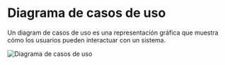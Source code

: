 # Diagrama de casos de uso 
Un diagram de casos de uso es una representación gráfica que muestra cómo los usuarios pueden interactuar con un sistema. 

![Diagrama de casos de uso](https://github.com/user-attachments/assets/9ee8717f-a3a3-4fbd-b3d9-9642ab41b2c1)
